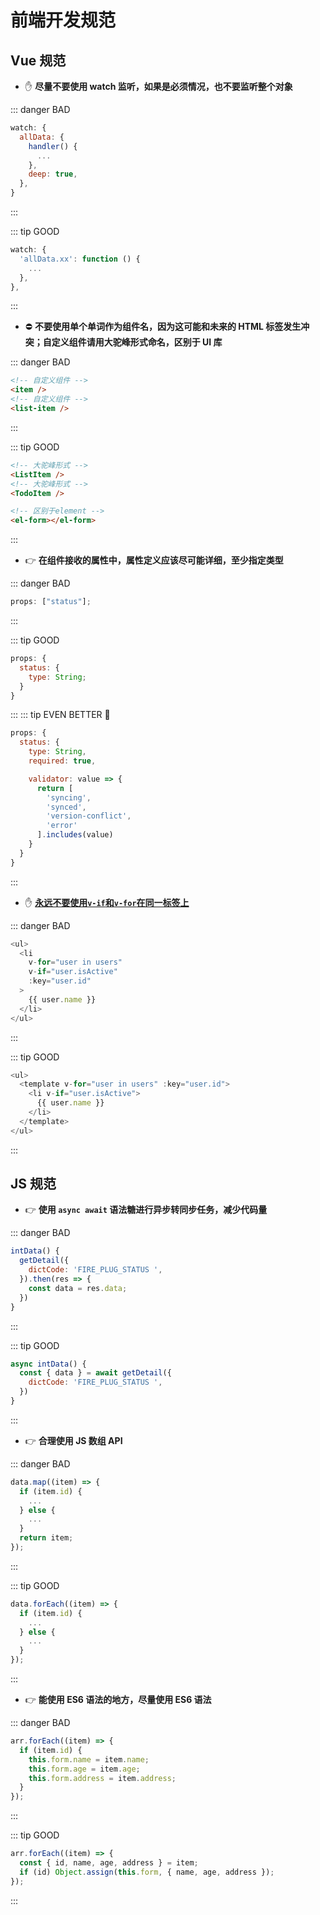 # 前端开发规范

## Vue 规范

- :hand: **尽量不要使用 watch 监听，如果是必须情况，也不要监听整个对象**

::: danger BAD

```js
watch: {
  allData: {
    handler() {
      ...
    },
    deep: true,
  },
}
```

:::

::: tip GOOD

```js
watch: {
  'allData.xx': function () {
    ...
  },
},
```

:::

- :no_entry: **不要使用单个单词作为组件名，因为这可能和未来的 HTML 标签发生冲突；自定义组件请用大驼峰形式命名，区别于 UI 库**

::: danger BAD

```html
<!-- 自定义组件 -->
<item />
<!-- 自定义组件 -->
<list-item />
```

:::

::: tip GOOD

```html
<!-- 大驼峰形式 -->
<ListItem />
<!-- 大驼峰形式 -->
<TodoItem />

<!-- 区别于element -->
<el-form></el-form>
```

:::

- :point_right: **在组件接收的属性中，属性定义应该尽可能详细，至少指定类型**

::: danger BAD

```js
props: ["status"];
```

:::

::: tip GOOD

```js
props: {
  status: {
    type: String;
  }
}
```

:::
::: tip EVEN BETTER :100:

```js
props: {
  status: {
    type: String,
    required: true,

    validator: value => {
      return [
        'syncing',
        'synced',
        'version-conflict',
        'error'
      ].includes(value)
    }
  }
}
```

:::

- :hand: **[永远不要使用`v-if`和`v-for`在同一标签上](https://cn.vuejs.org/guide/essentials/list.html#v-for-with-a-range)**

::: danger BAD

```js
<ul>
  <li
    v-for="user in users"
    v-if="user.isActive"
    :key="user.id"
  >
    {{ user.name }}
  </li>
</ul>

```

:::

::: tip GOOD

```js
<ul>
  <template v-for="user in users" :key="user.id">
    <li v-if="user.isActive">
      {{ user.name }}
    </li>
  </template>
</ul>
```

:::

## JS 规范

- :point_right: **使用 `async await` 语法糖进行异步转同步任务，减少代码量**

::: danger BAD

```js
intData() {
  getDetail({
    dictCode: 'FIRE_PLUG_STATUS ',
  }).then(res => {
    const data = res.data;
  })
}
```

:::

::: tip GOOD

```js
async intData() {
  const { data } = await getDetail({
    dictCode: 'FIRE_PLUG_STATUS ',
  })
}
```

:::

- :point_right: **合理使用 JS 数组 API**

::: danger BAD

```js
data.map((item) => {
  if (item.id) {
    ...
  } else {
    ...
  }
  return item;
});
```

:::

::: tip GOOD

```js
data.forEach((item) => {
  if (item.id) {
    ...
  } else {
    ...
  }
});
```

:::

- :point_right: **能使用 ES6 语法的地方，尽量使用 ES6 语法**

::: danger BAD

```js
arr.forEach((item) => {
  if (item.id) {
    this.form.name = item.name;
    this.form.age = item.age;
    this.form.address = item.address;
  }
});
```

:::

::: tip GOOD

```js
arr.forEach((item) => {
  const { id, name, age, address } = item;
  if (id) Object.assign(this.form, { name, age, address });
});
```

:::
